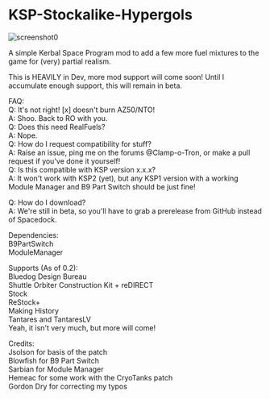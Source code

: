 # KSP-Stockalike-Hypergols
![screenshot0](https://user-images.githubusercontent.com/58989238/100533179-ffcf6680-31c6-11eb-83d9-bf4f39f9e446.png)

A simple Kerbal Space Program mod to add a few more fuel mixtures to the game for (very) partial realism.

This is HEAVILY in Dev, more mod support will come soon! Until I accumulate enough support, this will remain in beta.

FAQ:\
Q: It's not right! [x] doesn't burn AZ50/NTO!\
A: Shoo. Back to RO with you.\
Q: Does this need RealFuels?\
A: Nope.\
Q: How do I request compatibility for stuff?\
A: Raise an issue, ping me on the forums @Clamp-o-Tron, or make a pull request if you've done it yourself!\
Q: Is this compatible with KSP version x.x.x?\
A: It won't work with KSP2 (yet), but any KSP1 version with a working Module Manager and B9 Part Switch should be just fine!

Q: How do I download?\
A: We're still in beta, so you'll have to grab a prerelease from GitHub instead of Spacedock.

Dependencies:\
B9PartSwitch\
ModuleManager

Supports (As of 0.2):\
Bluedog Design Bureau\
Shuttle Orbiter Construction Kit + reDIRECT\
Stock\
ReStock+\
Making History\
Tantares and TantaresLV\
Yeah, it isn't very much, but more will come!

Credits:\
Jsolson for basis of the patch\
Blowfish for B9 Part Switch\
Sarbian for Module Manager\
Hemeac for some work with the CryoTanks patch\
Gordon Dry for correcting my typos
